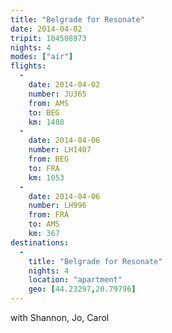 ```yaml
---
title: "Belgrade for Resonate"
date: 2014-04-02
tripit: 104508973
nights: 4
modes: ["air"]
flights:
  -
    date: 2014-04-02
    number: JU365
    from: AMS
    to: BEG
    km: 1408
  -
    date: 2014-04-06
    number: LH1407
    from: BEG
    to: FRA
    km: 1053
  -
    date: 2014-04-06
    number: LH996
    from: FRA
    to: AMS
    km: 367
destinations:
  -
    title: "Belgrade for Resonate"
    nights: 4
    location: "apartment"
    geo: [44.23297,20.79796]
---
```


with Shannon, Jo, Carol
